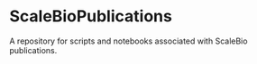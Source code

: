 # ScaleBioPublications
A repository for scripts and notebooks associated with ScaleBio publications.
